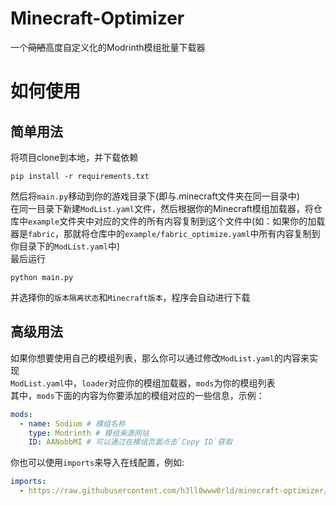 # Minecraft-Optimizer
一个~~简陋~~高度自定义化的Modrinth模组批量下载器

# 如何使用
## 简单用法
将项目clone到本地，并下载依赖
```shell
pip install -r requirements.txt
```
然后将`main.py`移动到你的游戏目录下(即与.minecraft文件夹在同一目录中)<br>
在同一目录下新建`ModList.yaml`文件，然后根据你的Minecraft模组加载器，将仓库中`example`文件夹中对应的文件的所有内容复制到这个文件中(如：如果你的加载器是`fabric`，那就将仓库中的`example/fabric_optimize.yaml`中所有内容复制到你目录下的`ModList.yaml`中)<br>
最后运行
```shell
python main.py
```
并选择你的`版本隔离状态`和`Minecraft版本`，程序会自动进行下载

## 高级用法
如果你想要使用自己的模组列表，那么你可以通过修改`ModList.yaml`的内容来实现<br>
`ModList.yaml`中，`loader`对应你的模组加载器，`mods`为你的模组列表<br>
其中，`mods`下面的内容为你要添加的模组对应的一些信息，示例：
```yaml
mods:
  - name: Sodium # 模组名称
    type: Modrinth # 模组来源网站
    ID: AANobbMI # 可以通过在模组页面点击`Copy ID`获取
```
你也可以使用`imports`来导入在线配置，例如:
```yaml
imports:
  - https://raw.githubusercontent.com/h3ll0www0rld/minecraft-optimizer/refs/heads/main/example/fabric_optimize.yaml
```
